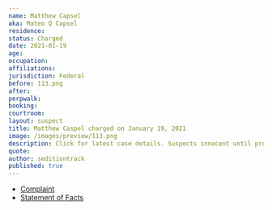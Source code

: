 ```yaml
---
name: Matthew Capsel
aka: Mateo Q Capsel
residence:
status: Charged
date: 2021-01-19
age:
occupation:
affiliations:
jurisdiction: Federal
before: 113.png
after:
perpwalk:
booking:
courtroom:
layout: suspect
title: Matthew Caspel charged on January 19, 2021
image: /images/preview/113.png
description: Click for latest case details. Suspects innocent until proven guilty.
quote:
author: seditiontrack
published: true
---
```


- [Complaint](https://www.justice.gov//file/1360776/download)
- [Statement of Facts](https://www.justice.gov//file/1360776/download)
